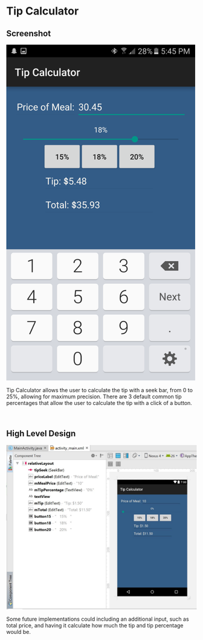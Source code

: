 # Tip Calculator

<h2> Screenshot </h2>
<img src="TipCalc.png" width="500px">
<p> Tip Calculator allows the user to calculate the tip with a seek bar, from 0 to 25%, allowing for maximum precision. There are 3 default common tip percentages that allow the user to calculate the tip with a click of a button. </p>
<br/>
<h2> High Level Design </h2>
<img src="Layout.JPG" width="600px">

Some future implementations could including an additional input, such as total price, and having it calculate how much the tip and tip percentage would be.
